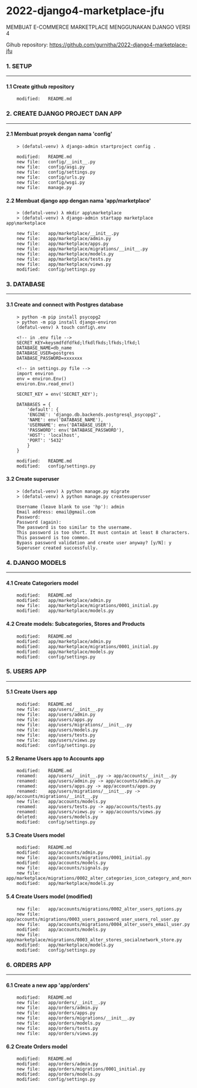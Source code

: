 # 2022-django4-marketplace-jfu
MEMBUAT E-COMMERCE MARKETPLACE MENGGUNAKAN DJANGO VERSI 4

Gihub repository: https://github.com/gurnitha/2022-django4-marketplace-jfu


### 1. SETUP
------------


#### 1.1 Create github repository

        modified:   README.md


### 2. CREATE DJANGO PROJECT DAN APP
------------------------------------


#### 2.1 Membuat proyek dengan nama 'config'

        > (defatul-venv) λ django-admin startproject config .

        modified:   README.md
        new file:   config/__init__.py
        new file:   config/asgi.py
        new file:   config/settings.py
        new file:   config/urls.py
        new file:   config/wsgi.py
        new file:   manage.py


#### 2.2 Membuat django app dengan nama 'app/marketplace'

        > (defatul-venv) λ mkdir app\marketplace
        > (defatul-venv) λ django-admin startapp marketplace app\marketplace

        new file:   app/marketplace/__init__.py
        new file:   app/marketplace/admin.py
        new file:   app/marketplace/apps.py
        new file:   app/marketplace/migrations/__init__.py
        new file:   app/marketplace/models.py
        new file:   app/marketplace/tests.py
        new file:   app/marketplace/views.py
        modified:   config/settings.py


### 3. DATABASE
---------------


#### 3.1 Create and connect with Postgres database

        > python -m pip install psycopg2
        > python -m pip install django-environ
        (defatul-venv) λ touch config\.env

        <!-- in .env file -->
        SECRET_KEY=keysmdfdfdfkd;lfkdlfkds;lfkds;lfkd;l
        DATABASE_NAME=db_name
        DATABASE_USER=postgres
        DATABASE_PASSWORD=xxxxxxx 

        <!-- in settings.py file -->
        import environ
        env = environ.Env()
        environ.Env.read_env()

        SECRET_KEY = env('SECRET_KEY');

        DATABASES = {
	        'default': {
	        'ENGINE': 'django.db.backends.postgresql_psycopg2',
	        'NAME': env('DATABASE_NAME'),
	        'USERNAME': env('DATABASE_USER'),
	        'PASSWORD': env('DATABASE_PASSWORD'),
	        'HOST': 'localhost',
	        'PORT': '5432'
	        }
        }

        modified:   README.md
        modified:   config/settings.py


#### 3.2 Create superuser

        > (defatul-venv) λ python manage.py migrate
        > (defatul-venv) λ python manage.py createsuperuser
        
        Username (leave blank to use 'hp'): admin
        Email address: email@gmail.com
        Password:
        Password (again):
        The password is too similar to the username.
        This password is too short. It must contain at least 8 characters.
        This password is too common.
        Bypass password validation and create user anyway? [y/N]: y
        Superuser created successfully.


### 4. DJANGO MODELS
--------------------


#### 4.1 Create Categoriers model

        modified:   README.md
        modified:   app/marketplace/admin.py
        new file:   app/marketplace/migrations/0001_initial.py
        modified:   app/marketplace/models.py


#### 4.2 Create models: Subcategories, Stores and Products

        modified:   README.md
        modified:   app/marketplace/admin.py
        modified:   app/marketplace/migrations/0001_initial.py
        modified:   app/marketplace/models.py
        modified:   config/settings.py


### 5. USERS APP
----------------


#### 5.1 Create Users app

        modified:   README.md
        new file:   app/users/__init__.py
        new file:   app/users/admin.py
        new file:   app/users/apps.py
        new file:   app/users/migrations/__init__.py
        new file:   app/users/models.py
        new file:   app/users/tests.py
        new file:   app/users/views.py
        modified:   config/settings.py


#### 5.2 Rename Users app to Accounts app

        modified:   README.md
        renamed:    app/users/__init__.py -> app/accounts/__init__.py
        renamed:    app/users/admin.py -> app/accounts/admin.py
        renamed:    app/users/apps.py -> app/accounts/apps.py
        renamed:    app/users/migrations/__init__.py -> app/accounts/migrations/__init__.py
        new file:   app/accounts/models.py
        renamed:    app/users/tests.py -> app/accounts/tests.py
        renamed:    app/users/views.py -> app/accounts/views.py
        deleted:    app/users/models.py
        modified:   config/settings.py


#### 5.3 Create Users model

        modified:   README.md
        modified:   app/accounts/admin.py
        new file:   app/accounts/migrations/0001_initial.py
        modified:   app/accounts/models.py
        new file:   app/accounts/signals.py
        new file:   app/marketplace/migrations/0002_alter_categories_icon_category_and_more.py
        modified:   app/marketplace/models.py


#### 5.4 Create Users model (modified)

        new file:   app/accounts/migrations/0002_alter_users_options.py
        new file:   app/accounts/migrations/0003_users_password_user_users_rol_user.py
        new file:   app/accounts/migrations/0004_alter_users_email_user.py
        modified:   app/accounts/models.py
        new file:   app/marketplace/migrations/0003_alter_stores_socialnetwork_store.py
        modified:   app/marketplace/models.py
        modified:   config/settings.py


### 6. ORDERS APP
-----------------


#### 6.1 Create a new app 'app/orders'

        modified:   README.md
        new file:   app/orders/__init__.py
        new file:   app/orders/admin.py
        new file:   app/orders/apps.py
        new file:   app/orders/migrations/__init__.py
        new file:   app/orders/models.py
        new file:   app/orders/tests.py
        new file:   app/orders/views.py


#### 6.2 Create Orders model

        modified:   README.md
        modified:   app/orders/admin.py
        new file:   app/orders/migrations/0001_initial.py
        modified:   app/orders/models.py
        modified:   config/settings.py